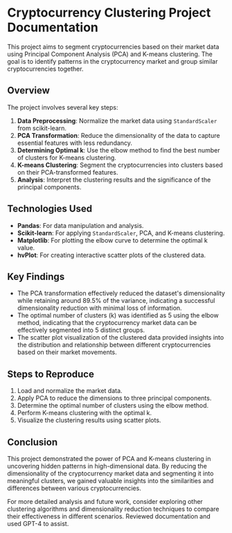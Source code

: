 # Cryptocurrency Clustering Project Documentation

This project aims to segment cryptocurrencies based on their market data using Principal Component Analysis (PCA) and K-means clustering. The goal is to identify patterns in the cryptocurrency market and group similar cryptocurrencies together.

## Overview

The project involves several key steps:
1. **Data Preprocessing**: Normalize the market data using `StandardScaler` from scikit-learn.
2. **PCA Transformation**: Reduce the dimensionality of the data to capture essential features with less redundancy.
3. **Determining Optimal k**: Use the elbow method to find the best number of clusters for K-means clustering.
4. **K-means Clustering**: Segment the cryptocurrencies into clusters based on their PCA-transformed features.
5. **Analysis**: Interpret the clustering results and the significance of the principal components.

## Technologies Used

- **Pandas**: For data manipulation and analysis.
- **Scikit-learn**: For applying `StandardScaler`, PCA, and K-means clustering.
- **Matplotlib**: For plotting the elbow curve to determine the optimal k value.
- **hvPlot**: For creating interactive scatter plots of the clustered data.

## Key Findings

- The PCA transformation effectively reduced the dataset's dimensionality while retaining around 89.5% of the variance, indicating a successful dimensionality reduction with minimal loss of information.
- The optimal number of clusters (k) was identified as 5 using the elbow method, indicating that the cryptocurrency market data can be effectively segmented into 5 distinct groups.
- The scatter plot visualization of the clustered data provided insights into the distribution and relationship between different cryptocurrencies based on their market movements.

## Steps to Reproduce

1. Load and normalize the market data.
2. Apply PCA to reduce the dimensions to three principal components.
3. Determine the optimal number of clusters using the elbow method.
4. Perform K-means clustering with the optimal k.
5. Visualize the clustering results using scatter plots.

## Conclusion

This project demonstrated the power of PCA and K-means clustering in uncovering hidden patterns in high-dimensional data. By reducing the dimensionality of the cryptocurrency market data and segmenting it into meaningful clusters, we gained valuable insights into the similarities and differences between various cryptocurrencies.

For more detailed analysis and future work, consider exploring other clustering algorithms and dimensionality reduction techniques to compare their effectiveness in different scenarios.  Reviewed documentation and used GPT-4 to assist.


